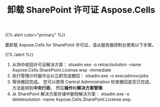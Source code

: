 ﻿---
title: 卸载 SharePoint 许可证 Aspose.Cells
type: docs
weight: 30
url: /zh/sharepoint/uninstalling-aspose-cells-for-sharepoint-license/
---
{{% alert color="primary" %}} 

要卸载 Aspose.Cells for SharePoint 许可证，请从服务器控制台使用以下步骤。

{{% /alert %}} 

1. 从场中收回许可证解决方案：
stsadm.exe -o retractsolution -name Aspose.Cells.SharePoint.License.wsp -immediate
1. 执行管理计时器作业以立即完成撤回：
 stsadm.exe -o execadmsvcjobs
1. 等待撤回完成。
您可以使用 Central Administration 检查撤回是否已完成，方法是转到**中央行政**， 然后**操作**和**解决方案管理**.
1. 从 SharePoint 解决方案存储中删除解决方案：
 stsadm.exe -o deletesolution -name Aspose.Cells.SharePoint.License.wsp
